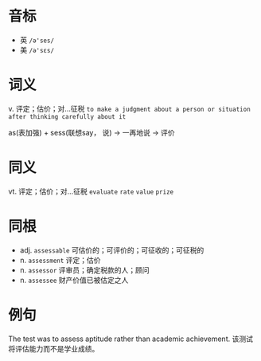 # 音标

- 英 `/ə'ses/`
- 美 `/ə'sɛs/`

# 词义

v. 评定；估价；对…征税
`to make a judgment about a person or situation after thinking carefully about it`



as(表加强) + sess(联想say， 说) → 一再地说 → 评价

# 同义

vt. 评定；估价；对…征税
`evaluate` `rate` `value` `prize`

# 同根

- adj. `assessable` 可估价的；可评价的；可征收的；可征税的
- n. `assessment` 评定；估价
- n. `assessor` 评审员；确定税款的人；顾问
- n. `assessee` 财产价值已被估定之人

# 例句

The test was to assess aptitude rather than academic achievement.
该测试将评估能力而不是学业成绩。


